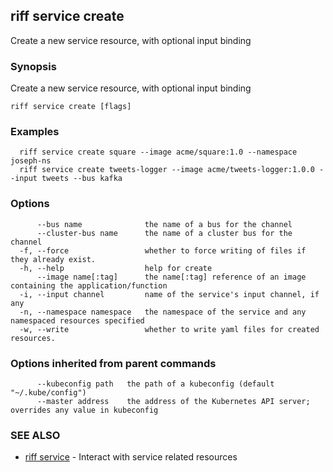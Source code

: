 ## riff service create

Create a new service resource, with optional input binding

### Synopsis

Create a new service resource, with optional input binding

```
riff service create [flags]
```

### Examples

```
  riff service create square --image acme/square:1.0 --namespace joseph-ns
  riff service create tweets-logger --image acme/tweets-logger:1.0.0 --input tweets --bus kafka
```

### Options

```
      --bus name              the name of a bus for the channel
      --cluster-bus name      the name of a cluster bus for the channel
  -f, --force                 whether to force writing of files if they already exist.
  -h, --help                  help for create
      --image name[:tag]      the name[:tag] reference of an image containing the application/function
  -i, --input channel         name of the service's input channel, if any
  -n, --namespace namespace   the namespace of the service and any namespaced resources specified
  -w, --write                 whether to write yaml files for created resources.
```

### Options inherited from parent commands

```
      --kubeconfig path   the path of a kubeconfig (default "~/.kube/config")
      --master address    the address of the Kubernetes API server; overrides any value in kubeconfig
```

### SEE ALSO

* [riff service](riff_service.md)	 - Interact with service related resources

